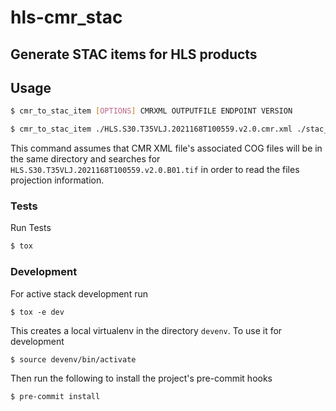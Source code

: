 # hls-cmr_stac
## Generate STAC items for HLS products

## Usage
```bash
$ cmr_to_stac_item [OPTIONS] CMRXML OUTPUTFILE ENDPOINT VERSION

$ cmr_to_stac_item ./HLS.S30.T35VLJ.2021168T100559.v2.0.cmr.xml ./stac_item.json data.lpdaac.earthdatacloud.nasa.gov 020
```
This command assumes that CMR XML file's associated COG files will be in the same directory and searches for `HLS.S30.T35VLJ.2021168T100559.v2.0.B01.tif` in order to read the files projection information.

### Tests
Run Tests
```bash
$ tox
```

### Development
For active stack development run
```
$ tox -e dev
```
This creates a local virtualenv in the directory `devenv`.  To use it for development
```
$ source devenv/bin/activate
```
Then run the following to install the project's pre-commit hooks
```
$ pre-commit install
```
